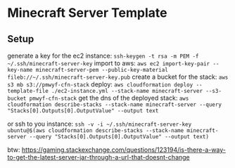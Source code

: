 # Minecraft Server Template

## Setup
generate a key for the ec2 instance: `ssh-keygen -t rsa -m PEM -f ~/.ssh/minecraft-server-key`
import to aws: `aws ec2 import-key-pair --key-name minecraft-server-pem --public-key-material fileb://~/.ssh/minecraft-server-key.pub`
create a bucket for the stack: `aws s3 mb s3://pmwyf-cfn-stack`
deploy: `aws cloudformation deploy --template-file ./ec2-instance.yml --stack-name minecraft-server --s3-bucket pmwyf-cfn-stack`
get the dns of the deployed stack: `aws cloudformation describe-stacks --stack-name minecraft-server --query "Stacks[0].Outputs[0].OutputValue" --output text`

or ssh to you instance: `ssh -v -i ~/.ssh/minecraft-server-key ubuntu@$(aws cloudformation describe-stacks --stack-name minecraft-server --query "Stacks[0].Outputs[0].OutputValue" --output text)`


btw:
https://gaming.stackexchange.com/questions/123194/is-there-a-way-to-get-the-latest-server-jar-through-a-url-that-doesnt-change
